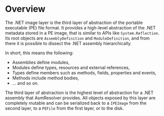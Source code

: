 # Overview

The .NET image layer is the third layer of abstraction of the portable
executable (PE) file format. It provides a high-level abstraction of the
.NET metadata stored in a PE image, that is similar to APIs like
`System.Reflection`. Its root objects are `AssemblyDefinition` and
`ModuleDefinition`, and from there it is possible to dissect the .NET
assembly hierarchically.

In short, this means the following:

-   Assemblies define modules,
-   Modules define types, resources and external references,
-   Types define members such as methods, fields, properties and events,
-   Methods include method bodies,
-   \... and so on.

The third layer of abstraction is the highest level of abstraction for a
.NET assembly that AsmResolver provides. All objects exposed by this
layer are completely mutable and can be serialized back to a `IPEImage`
from the second layer, to a `PEFile` from the first layer, or to the
disk.
